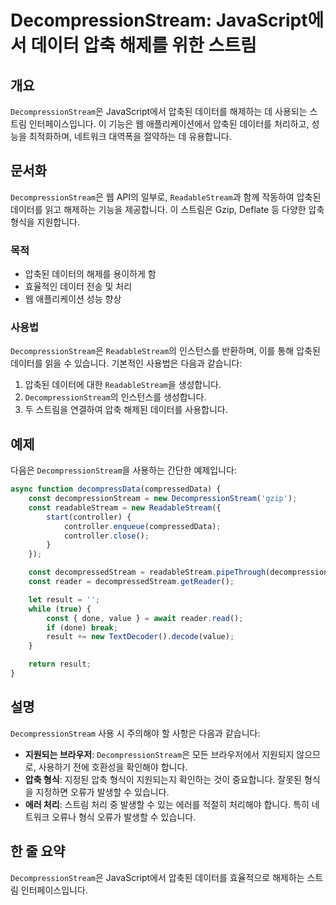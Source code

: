 <!--
Meta Description: # DecompressionStream: JavaScript에서 데이터 압축 해제를 위한 스트림 ## 개요 `DecompressionStream`은 JavaScript에서 압축된 데이터를 해제하는 데 사용되는 스트림 인터페이스입니다. 이 기능은 웹 애플리케이션에서 압축...
Meta Keywords: decompressionstream, 압축된, 데이터를, readablestream, const
-->

# DecompressionStream: JavaScript에서 데이터 압축 해제를 위한 스트림

## 개요
`DecompressionStream`은 JavaScript에서 압축된 데이터를 해제하는 데 사용되는 스트림 인터페이스입니다. 이 기능은 웹 애플리케이션에서 압축된 데이터를 처리하고, 성능을 최적화하며, 네트워크 대역폭을 절약하는 데 유용합니다.

## 문서화
`DecompressionStream`은 웹 API의 일부로, `ReadableStream`과 함께 작동하여 압축된 데이터를 읽고 해제하는 기능을 제공합니다. 이 스트림은 Gzip, Deflate 등 다양한 압축 형식을 지원합니다.

### 목적
- 압축된 데이터의 해제를 용이하게 함
- 효율적인 데이터 전송 및 처리
- 웹 애플리케이션 성능 향상

### 사용법
`DecompressionStream`은 `ReadableStream`의 인스턴스를 반환하며, 이를 통해 압축된 데이터를 읽을 수 있습니다. 기본적인 사용법은 다음과 같습니다:

1. 압축된 데이터에 대한 `ReadableStream`을 생성합니다.
2. `DecompressionStream`의 인스턴스를 생성합니다.
3. 두 스트림을 연결하여 압축 해제된 데이터를 사용합니다.

## 예제
다음은 `DecompressionStream`을 사용하는 간단한 예제입니다:

```javascript
async function decompressData(compressedData) {
    const decompressionStream = new DecompressionStream('gzip');
    const readableStream = new ReadableStream({
        start(controller) {
            controller.enqueue(compressedData);
            controller.close();
        }
    });

    const decompressedStream = readableStream.pipeThrough(decompressionStream);
    const reader = decompressedStream.getReader();

    let result = '';
    while (true) {
        const { done, value } = await reader.read();
        if (done) break;
        result += new TextDecoder().decode(value);
    }

    return result;
}
```

## 설명
`DecompressionStream` 사용 시 주의해야 할 사항은 다음과 같습니다:

- **지원되는 브라우저**: `DecompressionStream`은 모든 브라우저에서 지원되지 않으므로, 사용하기 전에 호환성을 확인해야 합니다.
- **압축 형식**: 지정된 압축 형식이 지원되는지 확인하는 것이 중요합니다. 잘못된 형식을 지정하면 오류가 발생할 수 있습니다.
- **에러 처리**: 스트림 처리 중 발생할 수 있는 에러를 적절히 처리해야 합니다. 특히 네트워크 오류나 형식 오류가 발생할 수 있습니다.

## 한 줄 요약
`DecompressionStream`은 JavaScript에서 압축된 데이터를 효율적으로 해제하는 스트림 인터페이스입니다.